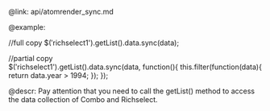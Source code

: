 @link: api/atomrender_sync.md

@example:

//full copy
$$('$richselect1').getList().data.sync(data);

//partial copy			
$$('$richselect1').getList().data.sync(data, function(){
	this.filter(function(data){
	return data.year > 1994;
	});
}); 

@descr: 
Pay attention that you need to call the getList() method to access the data collection of Combo and Richselect.